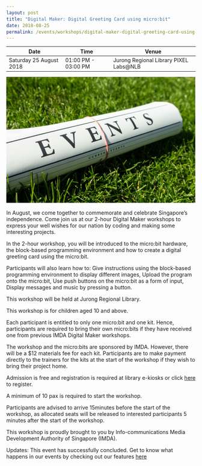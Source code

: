 ```yaml
---
layout: post
title: "Digital Maker: Digital Greeting Card using micro:bit"
date: 2018-08-25
permalink: /events/workshops/digital-maker-digital-greeting-card-using-microbit2
---
```


| Date | Time | Venue |
|--------|---|---|
| Saturday 25 August 2018 | 01:00 PM - 03:00 PM | Jurong Regional Library PIXEL Labs@NLB |

![hi](/images/events/generic-event-image.jpg)

In August, we come together to commemorate and celebrate Singapore’s independence.  Come join us at our 2-hour Digital Maker workshops to express your well wishes for our nation by coding and making some interesting projects. 
 
In the 2-hour workshop, you will be introduced to the micro:bit hardware, the block-based programming environment and how to create a digital greeting card using the micro:bit.
 
Participants will also learn how to:
Give instructions using the block-based programming environment to display different images,
Upload the program onto the micro:bit,
Use push buttons on the micro:bit as a form of input,
Display messages and music by pressing a button.
 
This workshop will be held at Jurong Regional Library.
 
This workshop is for children aged 10 and above.
 
Each participant is entitled to only one micro:bit and one kit. Hence, participants are required to bring their own micro:bits if they have received one from previous IMDA Digital Maker workshops.
 
The workshop and the micro:bits are sponsored by IMDA.  However, there will be a $12 materials fee for each kit.  Participants are to make payment directly to the trainers for the kits at the start of the workshop if they wish to bring their project home.
 
Admission is free and registration is required at library e-kiosks or click <a href="https://www.nlb.gov.sg/golibrary2/e/digital-maker-digital-greeting-card-using-microbit-pixel-labsnlb-40952854" target="_blank">here</a> to register.
 
A minimum of 10 pax is required to start the workshop.
 
Participants are advised to arrive 15minutes before the start of the workshop, as allocated seats will be released to interested participants 5 minutes after the start of the workshop.
 
This workshop is proudly brought to you by Info-communications Media Development Authority of Singapore (IMDA).

Updates: This event has successfully concluded. Get to know what happens in our events by checking out our features <a href="" target="_blank">here</a>

